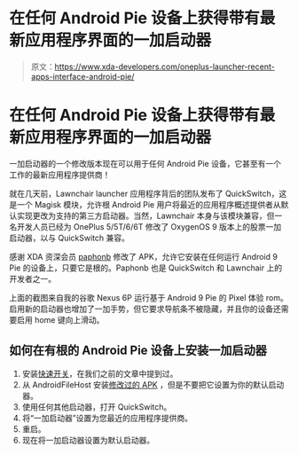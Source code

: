 # 在任何 Android Pie 设备上获得带有最新应用程序界面的一加启动器

> 原文：<https://www.xda-developers.com/oneplus-launcher-recent-apps-interface-android-pie/>

# 在任何 Android Pie 设备上获得带有最新应用程序界面的一加启动器

一加启动器的一个修改版本现在可以用于任何 Android Pie 设备，它甚至有一个工作的最新应用程序提供商！

就在几天前，Lawnchair launcher 应用程序背后的团队发布了 QuickSwitch，这是一个 Magisk 模块，允许根 Android Pie 用户将最近的应用程序概述提供者从默认实现更改为支持的第三方启动器。当然，Lawnchair 本身与该模块兼容，但一名开发人员已经为 OnePlus 5/5T/6/6T 修改了 OxygenOS 9 版本上的股票一加启动器，以与 QuickSwitch 兼容。

感谢 XDA 资深会员 [paphonb](https://forum.xda-developers.com/member.php?u=6018897) 修改了 APK，允许它安装在任何运行 Android 9 Pie 的设备上，只要它是根的。Paphonb 也是 QuickSwitch 和 Lawnchair 上的开发者之一。

上面的截图来自我的谷歌 Nexus 6P 运行基于 Android 9 Pie 的 Pixel 体验 rom。启用新的启动器也增加了一加手势，但它要求导航条不被隐藏，并且你的设备还需要启用 home 键向上滑动。

## 如何在有根的 Android Pie 设备上安装一加启动器

1.  安装[快速开关](https://www.xda-developers.com/quickswitch-magisk-module-android-pie-recents-launchers/)，在我们之前的文章中提到过。
2.  从 AndroidFileHost 安装[修改过的 APK](https://www.androidfilehost.com/?fid=11410963190603892156) ，但是不要把它设置为你的默认启动器。
3.  使用任何其他启动器，打开 QuickSwitch。
4.  将“一加启动器”设置为您最近的应用程序提供商。
5.  重启。
6.  现在将一加启动器设置为默认启动器。